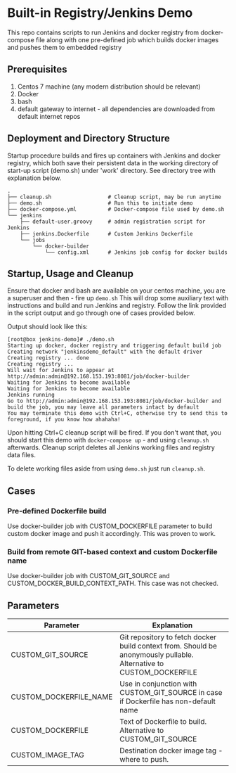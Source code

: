 # Built-in Registry/Jenkins Demo

This repo contains scripts to run Jenkins and docker registry from docker-compose file along with one pre-defined job which builds docker images and pushes them to embedded registry



## Prerequisites

1. Centos 7 machine (any modern distribution should be relevant)
2. Docker
3. bash
4. default gateway to internet - all dependencies are downloaded from default internet repos



## Deployment and Directory Structure

Startup procedure builds and fires up containers with Jenkins and docker registry, which both save their persistent data in the working directory of start-up script (demo.sh) under 'work' directory. See directory tree with explanation below.



```
.
├── cleanup.sh					# Cleanup script, may be run anytime
├── demo.sh						# Run this to initiate demo
├── docker-compose.yml			# Docker-compose file used by demo.sh
└── jenkins
    ├── default-user.groovy		# admin registration script for Jenkins
    ├── jenkins.Dockerfile		# Custom Jenkins Dockerfile
    └── jobs
        └── docker-builder
            └── config.xml		# Jenkins job config for docker builds

```







## Startup, Usage and Cleanup

Ensure that docker and bash are available on your centos machine, you are a superuser and then - fire up `demo.sh` This will drop some auxiliary text with instructions and build and run Jenkins and registry. Follow the link provided in the script output and go through one of cases provided below.

Output should look like this:

```
[root@box jenkins-demo]# ./demo.sh
Starting up docker, docker registry and triggering default build job
Creating network "jenkinsdemo_default" with the default driver
Creating registry ... done
Creating registry ...
Will wait for Jenkins to appear at http://admin:admin@192.168.153.193:8081/job/docker-builder
Waiting for Jenkins to become available
Waiting for Jenkins to become available
Jenkins running
Go to http://admin:admin@192.168.153.193:8081/job/docker-builder and build the job, you may leave all parameters intact by default
You may terminate this demo with Ctrl+C, otherwise try to send this to foreground, if you know how ahahaha!
```

Upon hitting Ctrl+C cleanup script will be fired. If you don't want that, you should start this demo with `docker-compose up`  - and using `cleanup.sh` afterwards. Cleanup script deletes all Jenkins working files and registry data files.

To delete working files aside from using `demo.sh` just run `cleanup.sh`. 



## Cases

### Pre-defined Dockerfile build

Use docker-builder job with CUSTOM_DOCKERFILE parameter to build custom docker image and push it accordingly. This was proven to work.

### Build from remote GIT-based context and custom Dockerfile name

Use docker-builder job with CUSTOM_GIT_SOURCE and CUSTOM_DOCKER_BUILD_CONTEXT_PATH. This case was not checked.



## Parameters

| Parameter              | Explanation                                                  |
| ---------------------- | ------------------------------------------------------------ |
| CUSTOM_GIT_SOURCE      | Git repository to fetch docker build context from. Should be anonymously pullable. Alternative to CUSTOM_DOCKERFILE |
| CUSTOM_DOCKERFILE_NAME | Use in conjunction with CUSTOM_GIT_SOURCE in case if Dockerfile has non-default name |
| CUSTOM_DOCKERFILE      | Text of Dockerfile to build. Alternative to CUSTOM_GIT_SOURCE |
| CUSTOM_IMAGE_TAG       | Destination docker image tag - where to push.                |


